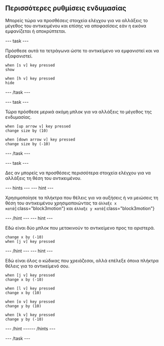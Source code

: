 ## Περισσότερες ρυθμίσεις ενδυμασίας

Μπορείς τώρα να προσθέσεις στοιχεία ελέγχου για να αλλάξεις το μέγεθος του αντικειμένου και επίσης να αποφασίσεις εάν η εικόνα εμφανίζεται ή αποκρύπτεται.

--- task ---

Πρόσθεσε αυτά τα τετράγωνα ώστε το αντικείμενο να εμφανιστεί και να εξαφανιστεί.

```blocks3
when [s v] key pressed
show

when [h v] key pressed
hide
```

--- /task ---

--- task ---

Τώρα πρόσθεσε μερικά ακόμη μπλοκ για να αλλάξεις το μέγεθος της ενδυμασίας.

```blocks3
when [up arrow v] key pressed
change size by (10)

when [down arrow v] key pressed
change size by (-10)
```

--- /task ---

--- task ---

Δες αν μπορείς να προσθέσεις περισσότερα στοιχεία ελέγχου για να αλλάξεις τη θέση του αντικειμένου.

--- hints ---
 --- hint ---

Χρησιμοποίησε τα πλήκτρα που θέλεις για να αυξήσεις ή να μειώσεις τη θέση του αντικειμένου χρησιμοποιώντας τα `άλλαξε x κατά`{:class="block3motion"} και `άλλαξε y κατά`{:class="block3motion"}

--- /hint --- --- hint ---

Εδώ είναι δύο μπλοκ που μετακινούν το αντικείμενο προς τα αριστερά.

```blocks3
change x by (-10)
when [j v] key pressed
```

--- /hint --- --- hint ---

Εδώ είναι όλος ο κώδικας που χρειάζεσαι, αλλά επέλεξε όποια πλήκτρα θέλεις για το αντικείμενό σου.

```blocks3
when [j v] key pressed
change x by (-10)

when [l v] key pressed
change x by (10)

when [o v] key pressed
change y by (10)

when [k v] key pressed
change y by (-10)
```

--- /hint ------ /hints ---



--- /task ---



